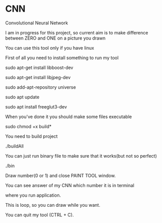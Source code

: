 # CNN
Convolutional Neural Network

I am in progress for this project, so current aim is to
make difference between ZERO and ONE on a picture you drawn

You can use this tool only if you have linux

First of all you need to install something to run my tool


  sudo apt-get install libboost-dev
  
  sudo apt-get install libjpeg-dev
  
  sudo add-apt-repository universe
  
  sudo apt update
  
  sudo apt install freeglut3-dev
  

When you've done it you should make some files executable


  sudo chmod +x build*


You need to build project


  ./buildAll


You can just run binary file to make sure that it works(but not so perfect)


  ./bin


Draw number(0 or 1) and close PAINT TOOL window.

You can see answer of my CNN which number it is in terminal

where you run application.

This is loop, so you can draw while you want.

You can quit my tool (CTRL + C).
